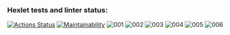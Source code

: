 ### Hexlet tests and linter status:
[![Actions Status](https://github.com/artbodrov/java-project-61/workflows/hexlet-check/)](https://github.com/artbodrov/java-project-61/actions)
[![Maintainability](https://api.codeclimate.com/v1/badges/bc953fb0ab378995dab3/maintainability)](https://codeclimate.com/github/artbodrov/java-project-61/maintainability)
![001](https://github.com/artbodrov/java-project-61/assets/105545174/2abb7df8-ce8c-43a9-9c95-2c8c75983772)
![002](https://github.com/artbodrov/java-project-61/assets/105545174/fd9cd024-edf0-4494-a45a-c94f577a7e09)
![003](https://github.com/artbodrov/java-project-61/assets/105545174/c16a3fac-1e7c-4dd9-9bcc-d8c8c863da00)
![004](https://github.com/artbodrov/java-project-61/assets/105545174/8433fa73-daed-4d89-bebf-8a24de2a999d)
![005](https://github.com/artbodrov/java-project-61/assets/105545174/866c9a1f-79fb-45cb-a834-406de3975f5b)
![006](https://github.com/artbodrov/java-project-61/assets/105545174/0e66e29b-1db3-4865-8c46-d52c43657ff1)